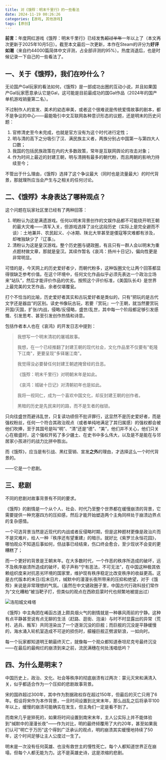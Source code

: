 ```yaml
---
title: 对《饿殍：明末千里行》的一些看法
date: 2024-11-19 00:26:26
categories: [游戏, 其他游戏]
tags: [原创]
---
```


<b>前言：</b>年度网红游戏《饿殍：明末千里行》已经发售~~超过半年~~一年以上了（本文再次更新于2025年10月5日）。截至本文最后一次更新，本作在Steam的评分为**好评如潮**（来自约44000篇简体中文评测，占全部评测的95%）。热度消退后，也是时候记录一下自己的一些看法了。

<!--more-->

## 一、关于《饿殍》，我们在吵什么？

无论国产Gal玩家的看法如何，《饿殍》是一部成功出圈的互动小说，并且如果国产Gal玩家愿意承认它是Gal，这可能是目前最成功的国Gal作品（2024年的国产单机游戏销量第二名）。

不过制作人的宣发、美术的幼态审美，或者这个很难说是传统爱情故事的剧本，都不是争议的中心——最能吸引中文互联网各种意识形态的议题，还是明末的历史问题：

1. 官修清史至今未完成，也就是官方没有为这个时代进行定性；
2. 明与清的高下之分吸引了汉、满民族主义者，两族分别占中国第一与第四大人口数；
3. 我国的包括民族政策在内的大多数政策，常年是互联网舆论的攻击对象；
4. 作为时间上最近的封建王朝，明与清拥有最多的朝代粉，而且两朝的影响力持续至今；

不管出于什么理由，《饿殍》选择了这个争议最大（同时也是流量最大）的时代背景，那就理所应当会产生与之相关的任何讨论。

## 二、《饿殍》本身表达了哪种观点？

这个问题在玩家社区里已经有了两种回答：

1. 明粉认为这是满遗游戏。任何以明末背景创作的文娱作品都不可能绕开明王朝的最大灾难——清军入关，但游戏选择了淡化这段历史（实际上是完全避而不谈）：土地兼并、农民起义、小冰期、陕北大旱甚至是倭寇等灾难都有涉及，却唯独缺少了『辽事』。
2. 清粉认为这是皇汉游戏。整个历史圈与键政圈，有且只有一群人会以明末为重点题材做文章，那就是皇汉。其续作暂名《哀鸿：扬州十日记》，偏向性更是非常明显。

可惜的是，今天网上的历史爱好者少，而朝代粉多，这种饭圈文化让两个回答都显得很缺乏参考价值。在这个环境中，任何文化作品似乎必须先表达一个政治立场来“站队”，然后才能评价作品的优劣。按照这个评价标准，《美国队长4》是世界上最完美的文艺作品，余者仅堪覆瓮。

打个不恰当的比喻，历史爱好者其实和古玩爱好者是类似的，只有“把玩的是古代文字还是器皿”的区别。读史书像玩古玩，若要『赏玩』一个王朝，就当然要赏玩开国/灭国，扩张/内战，侵略/反侵略，盛世/乱世，其中每一个阶段都足够引发感慨、引发思考、甚至引发创作热情和诗意。

包括作者本人也在《哀鸿》的开发日志中提到：

> 我想写一个明末清初的屠城故事。
> 
> 我想，在一个已经推翻了封建王朝的现代社会，文化作品里不仅要有"乾隆下江南"，更要呈现"多铎屠江南"。
> 
> 我觉得没必要替任何封建王朝遮掩曾经的丑恶。
> 
> 《饿殍：明末千里行》对明朝末年是如此。
> 
> 《哀鸿：城破十日记》对清朝初年也是如此。
> 
> 我将一视同仁，成为一个喜欢中国文化，却反封建王朝的创作者。
> 
> 黑暗的历史是先民来时的路，而不是生者的枷锁。

只向往盛世而避讳乱世，只复读功绩但不批评罪行，这显然不是历史爱好者，而是强权粉丝，任何一个符合其政治观点（或者单纯地满足了其归属感）的强权都会被他们吹捧，至于其国号是叫“明”、“清”还是“德”、“美”，他们并不关心，他们只关心在极盛时，这个强权开拓了多少疆土、在史书中多么伟大，以及是不是能在与邻居家小孩进行的战力比拼中胜出。

而《饿殍》，应当是有引战、黑红营销、宣发<b>之外</b>的理由，才选择这么一个时代背景的。

——它是一个悲剧。

## 三、悲剧

不同的悲剧对故事背景有不同的要求。

《饿殍》的剧情是一个从个人、社会、时代乃至整个世界都在缓慢崩溃的背景，它需要提供一种充塞四方的压抑感，然后才能开始塑造两个主角同样处于崩溃边界点的复杂感情。

一个可选背景当然是近现代的内战或者反侵略时期，但是这种题材更像是政治片而不是灾难片，给人一种『秩序还有望重建』的暗示。就好比《紫罗兰永恒花园》，哪怕观众不知道后事如何，但战事已经结束，伤口终会愈合，至少现状不会变的更糟糕了；

而一个更好的背景是王朝末年。在大多数时代，一个作恶的秩序所造成的破坏，远不及秩序崩溃所造成的破坏，荀子声称“宁有恶法，不可无法”，在中国这种极其依赖组织度来对抗恶劣环境的国家里，维护现有秩序稳定比改变秩序的收益更高。这是古代版本的末日/后末日片，缄默中的漫漫长夜所带来的压抑和绝望，对于《饿殍》来说是非常理想的气氛。（虽然在中文键政圈子里，中国古代行政科技们常作为“文化糟粕”被当靶子打，但类似的观点在西欧启蒙时代也频繁地被提出过）

![洛阳城文峰塔](/images/luoyang.jpg)

《饿殍》中主角团在崤函古道上颇具烟火气的剧情就是一种暴风雨前的宁静。这种有点平静甚至说有点无聊的生活（赶路、逛街、泡澡）与时不时显露出的异常（荒村、逃兵、叛军）共同渲染出了一个逐渐沉没的巨舰；而巨舰的沉没是平静缓慢的，海水涌入轮机室造成不可逆的损伤时，艨艟巨舰正劈波斩浪，一如向时。

每一个玩家都知道明王朝最终灭亡，就像每一个观众都知道泰坦尼克号最终沉没——在最后的最绚烂的崩溃到来之前，流民满穗在何处浅唱低吟？

## 四、为什么是明末？

中国历史上，政治、文化、社会等秩序的彻底崩溃有过两次：蒙元灭宋和满清入关，似乎都适合作为一个压抑的悲剧故事背景。

宋的国祚超过300年，其中作为割据政权存在超过150年，但最后的灭亡只用了6年。假设将宋作为本作背景，一旦时间设置到北宋末年，那么战乱之后将承平100年以上，缓慢的崩溃可能确实在发生，但主角们一定是看不到了。

而南宋几乎是猝死的，如果将时间设置到南宋末年，主人公实际上并不能体验到"缄默中的漫漫长夜"——作为对比，明的最终倾覆用了大约20年，甚至如果我们认可"明亡于万历"这个得到广泛承认的观点，明的崩溃其实缓慢地持续了50年，这个时间足够让主人公度过一生了。

明末是一次没有任何英雄、也没有救世主的慢性死亡。每个人都知道世界正在崩塌，但每个人都无能为力。这不是英雄史诗，这是浓缩的悲剧。
